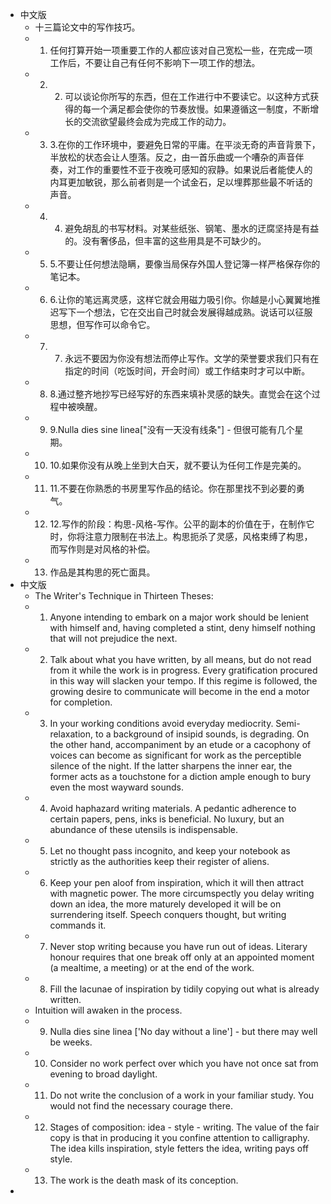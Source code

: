 - 中文版
    - 十三篇论文中的写作技巧。
    - 1. 任何打算开始一项重要工作的人都应该对自己宽松一些，在完成一项工作后，不要让自己有任何不影响下一项工作的想法。
    - 2. 2. 可以谈论你所写的东西，但在工作进行中不要读它。以这种方式获得的每一个满足都会使你的节奏放慢。如果遵循这一制度，不断增长的交流欲望最终会成为完成工作的动力。
    - 3. 3.在你的工作环境中，要避免日常的平庸。在平淡无奇的声音背景下，半放松的状态会让人堕落。反之，由一首乐曲或一个嘈杂的声音伴奏，对工作的重要性不亚于夜晚可感知的寂静。如果说后者能使人的内耳更加敏锐，那么前者则是一个试金石，足以埋葬那些最不听话的声音。
    - 4. 4. 避免胡乱的书写材料。对某些纸张、钢笔、墨水的迂腐坚持是有益的。没有奢侈品，但丰富的这些用具是不可缺少的。
    - 5. 5.不要让任何想法隐瞒，要像当局保存外国人登记簿一样严格保存你的笔记本。
    - 6. 6.让你的笔远离灵感，这样它就会用磁力吸引你。你越是小心翼翼地推迟写下一个想法，它在交出自己时就会发展得越成熟。说话可以征服思想，但写作可以命令它。
    - 7. 7. 永远不要因为你没有想法而停止写作。文学的荣誉要求我们只有在指定的时间（吃饭时间，开会时间）或工作结束时才可以中断。
    - 8. 8.通过整齐地抄写已经写好的东西来填补灵感的缺失。直觉会在这个过程中被唤醒。
    - 9. 9.Nulla dies sine linea["没有一天没有线条"] - 但很可能有几个星期。
    - 10. 10.如果你没有从晚上坐到大白天，就不要认为任何工作是完美的。
    - 11. 11.不要在你熟悉的书房里写作品的结论。你在那里找不到必要的勇气。
    - 12. 12.写作的阶段：构思-风格-写作。公平的副本的价值在于，在制作它时，你将注意力限制在书法上。构思扼杀了灵感，风格束缚了构思，而写作则是对风格的补偿。
    - 13. 作品是其构思的死亡面具。
- 中文版
    - The Writer's Technique in Thirteen Theses:
    - 1. Anyone intending to embark on a major work should be lenient with himself and, having completed a stint, deny himself nothing that will not prejudice the next.
    - 2. Talk about what you have written, by all means, but do not read from it while the work is in progress. Every gratification procured in this way will slacken your tempo. If this regime is followed, the growing desire to communicate will become in the end a motor for completion.
    - 3. In your working conditions avoid everyday mediocrity. Semi-relaxation, to a background of insipid sounds, is degrading. On the other hand, accompaniment by an etude or a cacophony of voices can become as significant for work as the perceptible silence of the night. If the latter sharpens the inner ear, the former acts as a touchstone for a diction ample enough to bury even the most wayward sounds.
    - 4. Avoid haphazard writing materials. A pedantic adherence to certain papers, pens, inks is beneficial. No luxury, but an abundance of these utensils is indispensable.
    - 5. Let no thought pass incognito, and keep your notebook as strictly as the authorities keep their register of aliens.
    - 6. Keep your pen aloof from inspiration, which it will then attract with magnetic power. The more circumspectly you delay writing down an idea, the more maturely developed it will be on surrendering itself. Speech conquers thought, but writing commands it.
    - 7. Never stop writing because you have run out of ideas. Literary honour requires that one break off only at an appointed moment (a mealtime, a meeting) or at the end of the work.
    - 8. Fill the lacunae of inspiration by tidily copying out what is already written.
    - Intuition will awaken in the process.
    - 9. Nulla dies sine linea ['No day without a line'] - but there may well be weeks.
    - 10. Consider no work perfect over which you have not once sat from evening to broad daylight.
    - 11. Do not write the conclusion of a work in your familiar study. You would not find the necessary courage there.
    - 12. Stages of composition: idea - style - writing. The value of the fair copy is that in producing it you confine attention to calligraphy. The idea kills inspiration, style fetters the idea, writing pays off style.
    - 13. The work is the death mask of its conception.
- 
